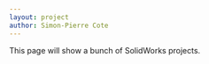 ```yaml
---
layout: project
author: Simon-Pierre Cote
---
```

This page will show a bunch of SolidWorks projects.  
